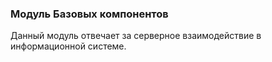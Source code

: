 ### Модуль Базовых компонентов

Данный модуль отвечает за серверное взаимодействие в информационной системе.